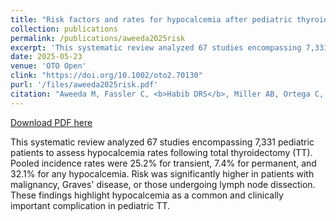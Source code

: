 ```yaml
---
title: "Risk factors and rates for hypocalcemia after pediatric thyroidectomy: A systematic review and meta-analysis"
collection: publications
permalink: /publications/aweeda2025risk
excerpt: 'This systematic review analyzed 67 studies encompassing 7,331 pediatric patients to assess hypocalcemia rates following total thyroidectomy (TT). Pooled incidence rates were 25.2% for transient, 7.4% for permanent, and 32.1% for any hypocalcemia. Risk was significantly higher in patients with malignancy, Graves&#39; disease, or those undergoing lymph node dissection. These findings highlight hypocalcemia as a common and clinically important complication in pediatric TT.'
date: 2025-05-23
venue: 'OTO Open'
clink: "https://doi.org/10.1002/oto2.70130"
purl: '/files/aweeda2025risk.pdf'
citation: "Aweeda M, Fassler C, <b>Habib DRS</b>, Miller AB, Ortega C, Prasad K, Chen CL, Lopez M, Duffus SH, Belcher RH. Risk factors and rates for hypocalcemia after pediatric thyroidectomy: A systematic review and meta-analysis. <i>OTO Open</i>. 2025;9(2):e70130. doi:10.1002/oto2.70130"
---
```

[Download PDF here](http://danielrshabib.github.io/files/aweeda2025risk.pdf)

This systematic review analyzed 67 studies encompassing 7,331 pediatric patients to assess hypocalcemia rates following total thyroidectomy (TT). Pooled incidence rates were 25.2% for transient, 7.4% for permanent, and 32.1% for any hypocalcemia. Risk was significantly higher in patients with malignancy, Graves&#39; disease, or those undergoing lymph node dissection. These findings highlight hypocalcemia as a common and clinically important complication in pediatric TT.
